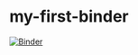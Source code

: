 # my-first-binder

[![Binder](https://mybinder.org/badge_logo.svg)](https://mybinder.org/v2/gh/banbar/my-first-binder/HEAD)
